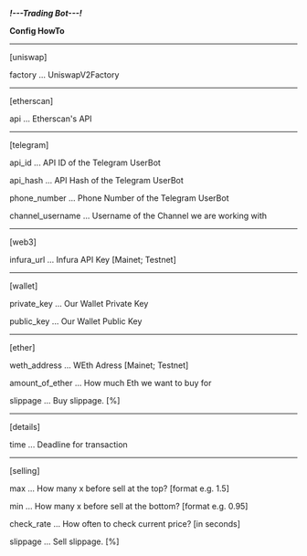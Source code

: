 _**!---Trading Bot---!**_



**Config HowTo**

---

[uniswap]

factory ... UniswapV2Factory

---
[etherscan]

api ... Etherscan's API

---

[telegram]

api_id ... API ID of the Telegram UserBot

api_hash ... API Hash of the Telegram UserBot

phone_number ... Phone Number of the Telegram UserBot

channel_username ... Username of the Channel we are working with

---

[web3]

infura_url ... Infura API Key [Mainet; Testnet]

---

[wallet]

private_key ... Our Wallet Private Key

public_key ... Our Wallet Public Key

---

[ether]

weth_address ... WEth Adress [Mainet; Testnet]

amount_of_ether ... How much Eth we want to buy for

slippage ... Buy slippage. [%]

---

[details]

time ... Deadline for transaction

---

[selling]

max ... How many x before sell at the top? [format e.g. 1.5]

min ... How many x before sell at the bottom? [format e.g. 0.95]

check_rate ... How often to check current price? [in seconds]

slippage ... Sell slippage. [%]